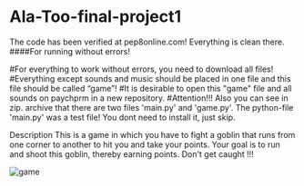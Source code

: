 # Ala-Too-final-project1

The code has been verified at pep8online.com!
Everything is clean there.
####For running without errors!

#For everything to work without errors, you need to download all files!
#Everything except sounds and music should be placed in one file and this file should be called “game”!
#It is desirable to open this "game" file and all sounds on paychprm in a new repository.
#Attention!!! Also you can see in zip. archive that there are two files 'main.py' and 'game.py'. The python-file 'main.py' was a test file! You dont need to install it, just skip.

Description
This is a game in which you have to fight a goblin that runs from one corner to another to hit you and take your points. Your goal is to run and shoot this goblin, thereby earning points.
Don't get caught !!!

![game](http://url/to/screenshot.png)
